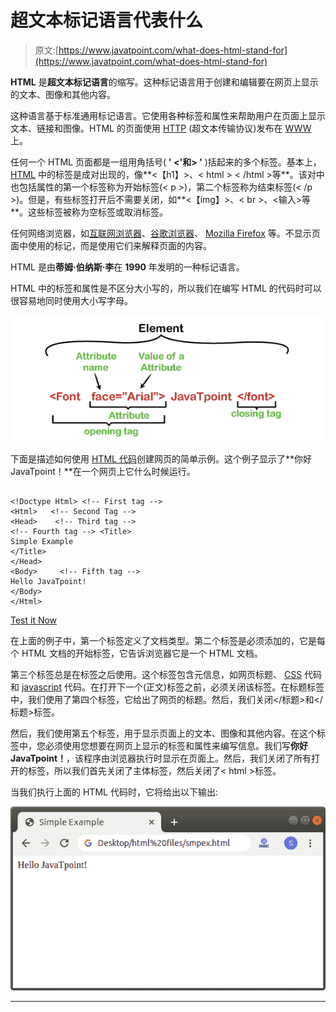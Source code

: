 # 超文本标记语言代表什么

> 原文:[https://www.javatpoint.com/what-does-html-stand-for](https://www.javatpoint.com/what-does-html-stand-for)

**HTML** 是**超文本标记语言**的缩写。这种标记语言用于创建和编辑要在网页上显示的文本、图像和其他内容。

这种语言基于标准通用标记语言。它使用各种标签和属性来帮助用户在页面上显示文本、链接和图像。HTML 的页面使用 [HTTP](https://www.javatpoint.com/http-full-form) (超文本传输协议)发布在 [WWW](https://www.javatpoint.com/www-full-form) 上。

任何一个 HTML 页面都是一组用角括号( **' <'和> '** )括起来的多个标签。基本上， [HTML](https://www.javatpoint.com/html-tutorial) 中的标签是成对出现的，像**<【h1】></h1>、< html > < /html >等**。该对中也包括属性的第一个标签称为开始标签(< p >)，第二个标签称为结束标签(< /p >)。但是，有些标签打开后不需要关闭，如**<【img】>、< br >、<输入>等**。这些标签被称为空标签或取消标签。

任何网络浏览器，如[互联网浏览器](https://www.javatpoint.com/internet-explorer)、[谷歌浏览器](https://www.javatpoint.com/google-chrome)、 [Mozilla Firefox](https://www.javatpoint.com/mozilla-firefox) 等。不显示页面中使用的标记，而是使用它们来解释页面的内容。

HTML 是由**蒂姆·伯纳斯·李**在 **1990** 年发明的一种标记语言。

HTML 中的标签和属性是不区分大小写的，所以我们在编写 HTML 的代码时可以很容易地同时使用大小写字母。

![What Does HTML Stand For](img/b03a22362ed6f6759d9598b7060fe752.png)

下面是描述如何使用 [HTML 代码](https://www.javatpoint.com/html-code-tag)创建网页的简单示例。这个例子显示了**你好 JavaTpoint！**在一个网页上它什么时候运行。

```

<!Doctype Html> <!-- First tag -->
<Html>   <!-- Second Tag -->
<Head>    <!-- Third tag -->
<!-- Fourth tag --> <Title>   
Simple Example
</Title>
</Head>
<Body>     <!-- Fifth tag -->
Hello JavaTpoint!
</Body>
</Html>

```

[Test it Now](https://www.javatpoint.com/oprweb/test.jsp?filename=HTMLStandFor1)

在上面的例子中，第一个标签定义了文档类型。第二个标签是必须添加的，它是每个 HTML 文档的开始标签，它告诉浏览器它是一个 HTML 文档。

第三个标签总是在标签之后使用。这个标签包含元信息，如网页标题、 [CSS](https://www.javatpoint.com/css-tutorial) 代码和 [javascript](https://www.javatpoint.com/javascript-tutorial) 代码。在打开下一个(正文)标签之前，必须关闭该标签。在标题标签中，我们使用了第四个标签，它给出了网页的标题。然后，我们关闭</标题>和</标题>标签。

然后，我们使用第五个标签，用于显示页面上的文本、图像和其他内容。在这个标签中，您必须使用您想要在网页上显示的标签和属性来编写信息。我们写**你好 JavaTpoint！**，该程序由浏览器执行时显示在页面上。然后，我们关闭了所有打开的标签，所以我们首先关闭了主体标签，然后关闭了< html >标签。

当我们执行上面的 HTML 代码时，它将给出以下输出:

![What Does HTML Stand For](img/94e6819e952e84cfa3be552667c49a17.png)

* * *